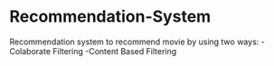 # Recommendation-System

Recommendation system to recommend movie by using two ways:
  -Colaborate Filtering
  -Content Based Filtering
